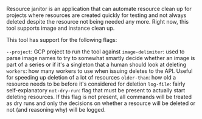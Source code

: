 Resource janitor is an application that can automate resource clean up for projects where resources are created quickly for testing and not always deleted despite the resource not being needed any more. Right now, this tool supports image and instance clean up.

This tool has support for the following flags:

`--project`: GCP project to run the tool against
`image-delimiter`: used to parse image names to try to somewhat smartly decide whether an image is part of a series or if it's a singleton that a human should look at deleting
`workers`: how many workers to use when issuing deletes to the API. Useful for speeding up deletion of a lot of resources
`older-than`: how old a resource needs to be before it's considered for deletion
`log-file`: fairly self-explanatory
`not-dry-run`: flag that must be present to actually start deleting resources. If this flag is not present, all commands will be treated as dry runs and only the decisions on whether a resource will be deleted or not (and reasoning why) will be logged.
